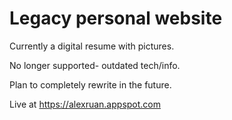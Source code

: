 # Legacy personal website
Currently a digital resume with pictures.

No longer supported- outdated tech/info.

Plan to completely rewrite in the future.

Live at https://alexruan.appspot.com
